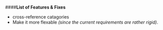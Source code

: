 ####**List of Features & Fixes**

- cross-reference catagories
- Make it more flexable *(since the current requirements are rather rigid)*.
